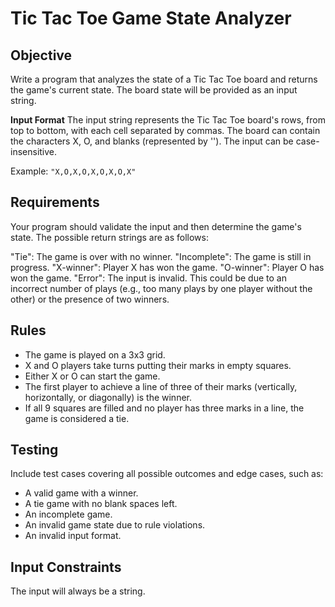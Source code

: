 # Tic Tac Toe Game State Analyzer
## Objective
Write a program that analyzes the state of a Tic Tac Toe board and returns the game's current state. The board state will be provided as an input string.

**Input Format**
The input string represents the Tic Tac Toe board's rows, from top to bottom, with each cell separated by commas. The board can contain the characters X, O, and blanks (represented by ''). The input can be case-insensitive.

Example: `"X,O,X,O,X,O,X,O,X"`

## Requirements
Your program should validate the input and then determine the game's state. The possible return strings are as follows:

"Tie": The game is over with no winner.
"Incomplete": The game is still in progress.
"X-winner": Player X has won the game.
"O-winner": Player O has won the game.
"Error": The input is invalid. This could be due to an incorrect number of plays (e.g., too many plays by one player without the other) or the presence of two winners.

## Rules
- The game is played on a 3x3 grid.
- X and O players take turns putting their marks in empty squares.
- Either X or O can start the game.
- The first player to achieve a line of three of their marks (vertically, horizontally, or diagonally) is the winner.
- If all 9 squares are filled and no player has three marks in a line, the game is considered a tie.

## Testing
Include test cases covering all possible outcomes and edge cases, such as:

- A valid game with a winner.
- A tie game with no blank spaces left.
- An incomplete game.
- An invalid game state due to rule violations.
- An invalid input format.

## Input Constraints
The input will always be a string.
